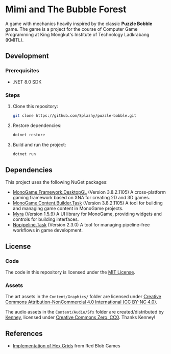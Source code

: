 # Mimi and The Bubble Forest

A game with mechanics heavily inspired by the classic **Puzzle Bobble** game. The game is a project for the course of Computer Game Programming at King Mongkut's Institute of Technology Ladkrabang (KMITL).

## Development

### Prerequisites

- .NET 8.0 SDK

### Steps

1. Clone this repository:
   ```bash
   git clone https://github.com/Splazhy/puzzle-bobble.git
   ```
2. Restore dependencies:
   ```bash
   dotnet restore
   ```
3. Build and run the project:
   ```bash
   dotnet run
   ```

## Dependencies

This project uses the following NuGet packages:

- [MonoGame.Framework.DesktopGL](https://www.nuget.org/packages/MonoGame.Framework.DesktopGL) (Version 3.8.2.1105) A cross-platform gaming framework based on XNA for creating 2D and 3D games.
- [MonoGame.Content.Builder.Task](https://www.nuget.org/packages/MonoGame.Content.Builder.Task) (Version 3.8.2.1105) A tool for building and managing game content in MonoGame projects.
- [Myra](https://www.nuget.org/packages/Myra) (Version 1.5.9) A UI library for MonoGame, providing widgets and controls for building interfaces.
- [Nopipeline.Task](https://www.nuget.org/packages/Nopipeline.Task) (Version 2.3.0) A tool for managing pipeline-free workflows in game development.

## License

### Code
The code in this repository is licensed under the [MIT License](./LICENSE).

### Assets
The art assets in the `Content/Graphics/` folder are licensed under [Creative Commons Attribution-NonCommercial 4.0 International (CC BY-NC 4.0)](./Content/Graphics/LICENSE).

The audio assets in the `Content/Audio/Sfx` folder are created/distributed by [Kenney](www.kenney.nl), licensed under [Creative Commons Zero, CC0](http://creativecommons.org/publicdomain/zero/1.0/). Thanks Kenney!

## References

- [Implementation of Hex Grids](https://www.redblobgames.com/grids/hexagons/implementation.html) from Red Blob Games
